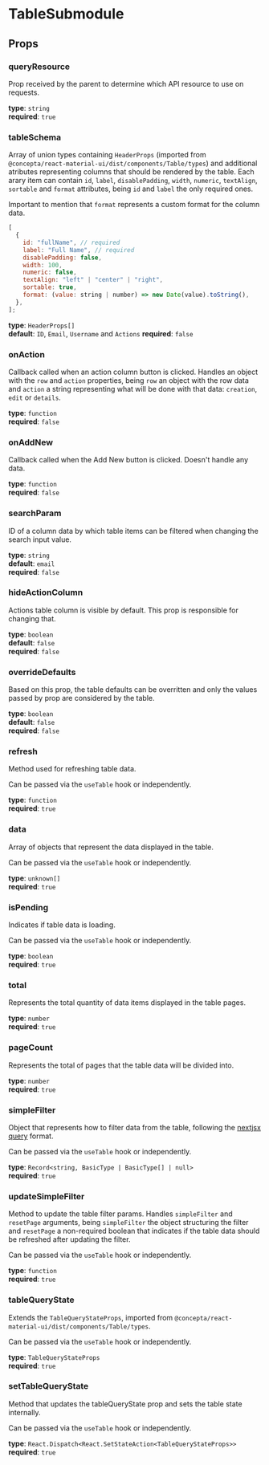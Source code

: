 # TableSubmodule

## Props

### **queryResource**

Prop received by the parent to determine which API resource to use on requests.

**type**: `string`\
**required**: `true`

### **tableSchema**

Array of union types containing `HeaderProps` (imported from `@concepta/react-material-ui/dist/components/Table/types`) and additional atributes representing columns that should be rendered by the table. Each arary item can contain `id`, `label`, `disablePadding`, `width`, `numeric`, `textAlign`, `sortable` and `format` attributes, being `id` and `label` the only required ones.

Important to mention that `format` represents a custom format for the column data.

```js
[
  {
    id: "fullName", // required
    label: "Full Name", // required
    disablePadding: false,
    width: 100,
    numeric: false,
    textAlign: "left" | "center" | "right",
    sortable: true,
    format: (value: string | number) => new Date(value).toString(),
  },
];
```

**type**: `HeaderProps[]`\
**default**: `ID`, `Email`, `Username` and `Actions`
**required**: `false`

### **onAction**

Callback called when an action column button is clicked. Handles an object with the `row` and `action` properties, being `row` an object with the row data and `action` a string representing what will be done with that data: `creation`, `edit` or `details`.

**type**: `function`\
**required**: `false`

### **onAddNew**

Callback called when the Add New button is clicked. Doesn't handle any data.

**type**: `function`\
**required**: `false`

### **searchParam**

ID of a column data by which table items can be filtered when changing the search input value.

**type**: `string`\
**default**: `email`\
**required**: `false`

### **hideActionColumn**

Actions table column is visible by default. This prop is responsible for changing that.

**type**: `boolean`\
**default**: `false`\
**required**: `false`

### **overrideDefaults**

Based on this prop, the table defaults can be overritten and only the values passed by prop are considered by the table.

**type**: `boolean`\
**default**: `false`\
**required**: `false`

### **refresh**

Method used for refreshing table data.

Can be passed via the `useTable` hook or independently.

**type**: `function`\
**required**: `true`

### **data**

Array of objects that represent the data displayed in the table.

Can be passed via the `useTable` hook or independently.

**type**: `unknown[]`\
**required**: `true`

### **isPending**

Indicates if table data is loading.

Can be passed via the `useTable` hook or independently.

**type**: `boolean`\
**required**: `true`

### **total**

Represents the total quantity of data items displayed in the table pages.

**type**: `number`\
**required**: `true`

### **pageCount**

Represents the total of pages that the table data will be divided into.

**type**: `number`\
**required**: `true`

### **simpleFilter**

Object that represents how to filter data from the table, following the [nextjsx query](https://github.com/nestjsx/crud/wiki/Requests#filter) format.

Can be passed via the `useTable` hook or independently.

**type**: `Record<string, BasicType | BasicType[] | null>`\
**required**: `true`

### **updateSimpleFilter**

Method to update the table filter params. Handles `simpleFilter` and `resetPage` arguments, being `simpleFilter` the object structuring the filter and `resetPage` a non-required boolean that indicates if the table data should be refreshed after updating the filter.

Can be passed via the `useTable` hook or independently.

**type**: `function`\
**required**: `true`

### **tableQueryState**

Extends the `TableQueryStateProps`, imported from `@concepta/react-material-ui/dist/components/Table/types`.

Can be passed via the `useTable` hook or independently.

**type**: `TableQueryStateProps`\
**required**: `true`

### **setTableQueryState**

Method that updates the tableQueryState prop and sets the table state internally.

Can be passed via the `useTable` hook or independently.

**type**: `React.Dispatch<React.SetStateAction<TableQueryStateProps>>`\
**required**: `true`
